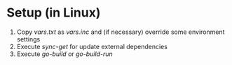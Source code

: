 # Setup (in Linux)

1. Copy *vars.txt* as *vars.inc* and (if necessary) override some environment settings
2. Execute *sync-get* for update external dependencies
3. Execute *go-build* or *go-build-run*
